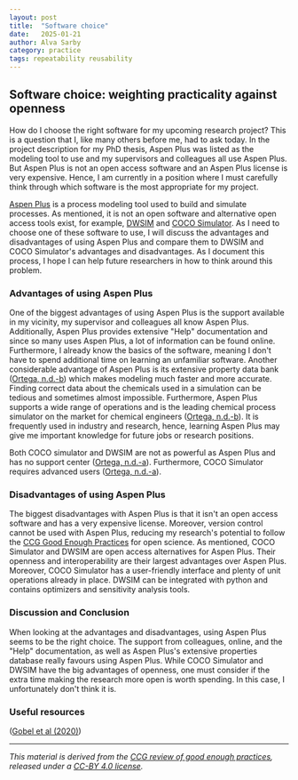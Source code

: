 ```yaml
---
layout: post
title:  "Software choice"
date:   2025-01-21
author: Alva Sarby
category: practice
tags: repeatability reusability 
---
```

## Software choice: weighting practicality against openness
How do I choose the right software for my upcoming research project? This is a question that I, like many others before me, had to ask today. In the project description for my PhD thesis, Aspen Plus was listed as the modeling tool to use and my supervisors and colleagues all use Aspen Plus. But Aspen Plus is not an open access software and an Aspen Plus license is very expensive. Hence, I am currently in a position where I must carefully think through which software is the most appropriate for my project.

[Aspen Plus][4] is a process modeling tool used to build and simulate processes. As mentioned, it is not an open software and alternative open access tools exist, for example, [DWSIM][5] and [COCO Simulator][6]. As I need to choose one of these software to use, I will discuss the advantages and disadvantages of using Aspen Plus and compare them to DWSIM and COCO Simulator's advantages and disadvantages. As I document this process, I hope I can help future researchers in how to think around this problem.   

### Advantages of using Aspen Plus
One of the biggest advantages of using Aspen Plus is the support available in my vicinity, my supervisor and colleagues all know Aspen Plus. Additionally, Aspen Plus provides extensive "Help" documentation and since so many uses Aspen Plus, a lot of information can be found online. Furthermore, I already know the basics of the software, meaning I don't have to spend additional time on learning an unfamiliar software. Another considerable advantage of Aspen Plus is its extensive property data bank ([Ortega, n.d.-b][8]) which makes modeling much faster and more accurate. Finding correct data about the chemicals used in a simulation can be tedious and sometimes almost impossible. Furthermore, Aspen Plus supports a wide range of operations and is the leading chemical process simulator on the market for chemical engineers ([Ortega, n.d.-b][8]). It is frequently used in industry and research, hence, learning Aspen Plus may give me important knowledge for future jobs or research positions.   

Both COCO simulator and DWSIM are not as powerful as Aspen Plus and has no support center ([Ortega, n.d.-a][7]). Furthermore, COCO Simulator requires advanced users ([Ortega, n.d.-a][7]). 

### Disadvantages of using Aspen Plus
The biggest disadvantages with Aspen Plus is that it isn't an open access software and has a very expensive license. Moreover, version control cannot be used with Aspen Plus, reducing my research's potential to follow the [CCG Good Enough Practices][9] for open science. As mentioned, COCO Simulator and DWSIM are open access alternatives for Aspen Plus. Their openness and interoperability are their largest advantages over Aspen Plus. Moreover, COCO Simulator has a user-friendly interface and plenty of unit operations already in place. DWSIM can be integrated with python and contains optimizers and sensitivity analysis tools. 

### Discussion and Conclusion
When looking at the advantages and disadvantages, using Aspen Plus seems to be the right choice. The support from colleagues, online, and the "Help" documentation, as well as Aspen Plus's extensive properties database really favours using Aspen Plus. While COCO Simulator and DWSIM have the big advantages of openness, one must consider if the extra time making the research more open is worth spending. In this case, I unfortunately don't think it is.



 ### Useful resources

 ([Gobel et al (2020)][1])

------------
*This material is derived from the [CCG review of good enough practices][2], released under a [CC-BY 4.0 license][3].*

[1]: <https://direct.mit.edu/dint/article/2/1-2/108/10003/FAIR-Computational-Workflows> "Goble, C., Cohen-Boulakia, S., Soiland-Reyes, S., Garijo, D., Gil, Y., Crusoe, M.R., Peters, K., Schober, D., 2020. FAIR Computational Workflows, *Data Intelligence*, vol. 2, no. 1–2, 1135 pp. 108–121. DOI: 10.1162/dint_a_00033."
[2]: https://doi.org/10.5281/zenodo.5911546 "Usher, William, Beltramo, Agnese, Gardumi, Francesco, Martin, Viktoria, & Petrarulo, Luca. (2022). CCG Platform - Body of Knowledge: Review of Good Practice (1.3). Zenodo. https://doi.org/10.5281/zenodo.5911546"
[3]: https://creativecommons.org/licenses/by/4.0/legalcode
[4]: https://www.aspentech.com/en/products/engineering/aspen-plus 
[5]: https://dwsim.org/ 
[6]: https://www.cocosimulator.org/ 
[7]: <https://chemicalengineeringguy.com/the-blog/process-simulation/free-alternatives-to-aspen-plus-hysys/>  "Ortega, E. (n.d.-a). Free alternatives to Aspen Plus & HYSYS? ChemEngGuy. Retrieved February 7, 2025, from https://chemicalengineeringguy.com/the-blog/process-simulation/free-alternatives-to-aspen-plus-hysys/ " 
[8]:<https://chemicalengineeringguy.com/the-blog/process-simulation/what-is-aspen-plus/> "Ortega, E. (n.d.-b). What is Aspen Plus? ChemEngGuy. Retrieved February 7, 2025, from https://chemicalengineeringguy.com/the-blog/process-simulation/what-is-aspen-plus/"
[9]: https://climatecompatiblegrowth.github.io/guidelines/ 

